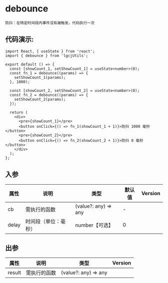 # debounce

```
防抖：在特定时间段内事件没有被触发，代码执行一次
```

## 代码演示:

```tsx
import React, { useState } from 'react';
import { debounce } from 'lgcjUtils';

export default () => {
  const [showCount_1, setShowCount_1] = useState<number>(0);
  const fn_1 = debounce((params) => {
    setShowCount_1(params);
  }, 1000);

  const [showCount_2, setShowCount_2] = useState<number>(0);
  const fn_2 = debounce((params) => {
    setShowCount_2(params);
  });

  return (
    <div>
      <pre>{showCount_1}</pre>
      <button onClick={() => fn_1(showCount_1 + 1)}>防抖 1000 毫秒</button>
      <pre>{showCount_2}</pre>
      <button onClick={() => fn_2(showCount_2 + 1)}>防抖 0 毫秒</button>
    </div>
  );
};
```

## 入参

| 属性  | 说明                 | 类型                 | 默认值 | Version |
| ----- | -------------------- | -------------------- | ------ | ------- |
| cb    | 需执行的函数         | (value?: any) => any | -      |         |
| delay | 时间段（单位：毫秒） | number【可选】       | 0      |         |

## 出参

| 属性   | 说明         | 类型                 | Version |
| ------ | ------------ | -------------------- | ------- |
| result | 需执行的函数 | (value?: any) => any |         |
